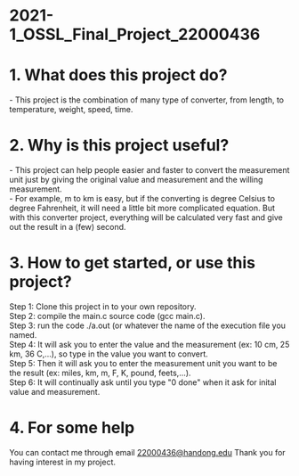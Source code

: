 # 2021-1_OSSL_Final_Project_22000436

<h1>1. What does this project do?</h1>
- This project is the combination of many type of converter, from length, to temperature, weight, speed, time.

<h1>2. Why is this project useful?</h1>
- This project can help people easier and faster to convert the measurement unit just by giving the original value and measurement and the willing measurement.<br/>
- For example, m to km is easy, but if the converting is degree Celsius to degree Fahrenheit, it will need a little bit more complicated equation. But with this converter project, everything will be calculated very fast and give out the result in a (few) second.

<h1>3. How to get started, or use this project?</h1>
Step 1: Clone this project in to your own repository.<br/>
Step 2: compile the main.c source code (gcc main.c).<br/>
Step 3: run the code ./a.out (or whatever the name of the execution file you named.<br/>
Step 4: It will ask you to enter the value and the measurement (ex: 10 cm, 25 km, 36 C,...), so type in the value you want to convert.<br/>
Step 5: Then it will ask you to enter the measurement unit you want to be the result (ex: miles, km, m, F, K, pound, feets,...).<br/>
Step 6: It will continually ask until you type "0 done" when it ask for inital value and measurement.<br/>

<h1>4. For some help</h1>
You can contact me through email <a href="mailto:22000436@handong.edu">22000436@handong.edu</a> 
Thank you for having interest in my project.
